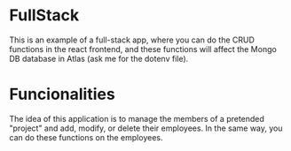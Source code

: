# FullStack
This is an example of a full-stack app, where you can do the CRUD functions in the react frontend, and these functions will affect the Mongo DB database in Atlas
(ask me for the dotenv file).

# Funcionalities
The idea of this application is to manage the members of a pretended "project" and add, modify, or delete their employees. In the same way, you can do these functions
on the employees.
